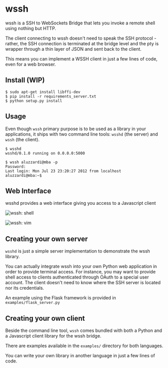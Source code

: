 wssh
====

wssh is a SSH to WebSockets Bridge that lets you invoke a remote shell using nothing but HTTP.

The client connecting to wssh doesn't need to speak the SSH protocol - rather, the SSH connection is terminated
at the bridge level and the pty is wrapper through a thin layer of JSON and sent back to the client.

This means you can implement a WSSH client in just a few lines of code, even for a web browser.

Install (WIP)
-------------

```
$ sudo apt-get install libffi-dev
$ pip install -r requirements_server.txt
$ python setup.py install
```

Usage
-----

Even though `wssh` primary purpose is to be used as a library in your applications,
it ships with two command line tools: `wsshd` (the server) and `wssh` (the client).

```
$ wsshd 
wsshd/0.1.0 running on 0.0.0.0:5000
```

```
$ wssh aluzzardi@mba -p
Password: 
Last login: Mon Jul 23 23:20:27 2012 from localhost
aluzzardi@mba:~$ 
```

Web Interface
-------------

wsshd provides a web interface giving you access to a Javascript client

![wssh: shell](https://github.com/aluzzardi/wssh/raw/master/misc/shell_screenshot.png)

![wssh: vim](https://github.com/aluzzardi/wssh/raw/master/misc/vim_screenshot.png)

Creating your own server
------------------------

`wsshd` is just a simple server implementation to demonstrate the wssh library.

You can actually integrate wssh into your own Python web application in order to provide terminal access.
For instance, you may want to provide shell access to clients authenticated through OAuth to a special user account.
The client doesn't need to know where the SSH server is located nor its credentials.

An example using the Flask framework is provided in `examples/flask_server.py`

Creating your own client
------------------------

Beside the command line tool, `wssh` comes bundled with both a Python and a Javascript client library for the wssh bridge.

There are examples available in the `examples/` directory for both languages.

You can write your own library in another language in just a few lines of code.
